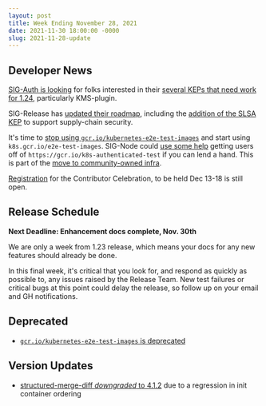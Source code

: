 ```yaml
---
layout: post
title: Week Ending November 28, 2021
date: 2021-11-30 18:00:00 -0000
slug: 2021-11-28-update
---
```


## Developer News

[SIG-Auth is looking](https://groups.google.com/g/kubernetes-dev/c/3Gl6SBvcQCk) for folks interested in their [several KEPs that need work for 1.24](https://docs.google.com/document/d/1sY8fRyRtk4eG9R439z5ao5i9bFuuxilS03XaNlqoni0/edit), particularly KMS-plugin. 

SIG-Release has [updated their roadmap](https://github.com/kubernetes/sig-release/blob/f62149d/roadmap.md), including the [addition of the SLSA KEP](https://github.com/kubernetes/enhancements/pull/3051) to support supply-chain security.

It's time to [stop using `gcr.io/kubernetes-e2e-test-images`](https://groups.google.com/g/kubernetes-dev/c/jIrBjnw3cDg) and start using `k8s.gcr.io/e2e-test-images`. SIG-Node could [use some help](https://github.com/kubernetes/k8s.io/issues/1528) getting users off of `https://gcr.io/k8s-authenticated-test` if you can lend a hand.  This is part of the [move to community-owned infra](https://github.com/kubernetes/k8s.io/issues/1458).

[Registration](https://forms.gle/oAppmLDggEEGx5tz5) for the Contributor Celebration, to be held Dec 13-18 is still open.

## Release Schedule

**Next Deadline: Enhancement docs complete, Nov. 30th**

We are only a week from 1.23 release, which means your docs for any new features should already be done.

In this final week, it's critical that you look for, and respond as quickly as possible to, any issues raised by the Release Team.  New test failures or critical bugs at this point could delay the release, so follow up on your email and GH notifications.

## Deprecated

* [`gcr.io/kubernetes-e2e-test-images` is deprecated](https://github.com/kubernetes/kubernetes/issues/96770)

## Version Updates

* [structured-merge-diff *downgraded* to 4.1.2](https://github.com/kubernetes/kubernetes/pull/106660) due to a regression in init container ordering
